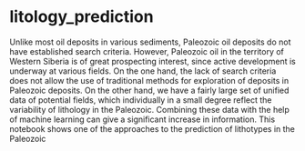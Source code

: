 # litology_prediction
Unlike most oil deposits in various sediments, Paleozoic oil deposits do not have established search criteria. However, Paleozoic oil in the territory of Western Siberia is of great prospecting interest, since active development is underway at various fields.  On the one hand, the lack of search criteria does not allow the use of traditional methods for exploration of deposits in Paleozoic deposits. On the other hand, we have a fairly large set of unified data of potential fields, which individually in a small degree reflect the variability of lithology in the Paleozoic. Combining these data with the help of machine learning can give a significant increase in information. This notebook shows one of the approaches to the prediction of lithotypes in the Paleozoic